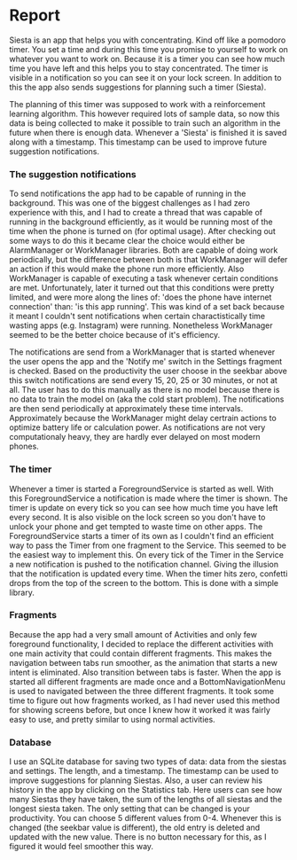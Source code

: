 # Report #
Siesta is an app that helps you with concentrating. Kind off like a pomodoro timer. You set a time and during this time you promise
to yourself to work on whatever you want to work on. Because it is a timer you can see how much time you have left and this helps you to
stay concentrated. The timer is visible in a notification so you can see it on your lock screen. 
In addition to this the app also sends suggestions for planning such a timer (Siesta).

The planning of this timer was supposed to work with a reinforcement learning algorithm. This however required lots of sample data, so now 
this data is being collected to make it possible to train such an algorithm in the future when there is enough data. Whenever a 'Siesta'
is finished it is saved along with a timestamp. This timestamp can be used to improve future suggestion notifications.

### The suggestion notifications ###
To send notifications the app had to be capable of running in the background. This was one of the biggest challenges as I had zero
experience with this, and I had to create a thread that was capable of running in the background efficiently, as it would be running
most of the time when the phone is turned on (for optimal usage). After checking out some ways to do this it became clear the choice 
would either be AlarmManager or WorkManager libraries. Both are capable of doing work periodically, but the difference between both is that 
WorkManager will defer an action if this would make the phone run more efficiently. Also WorkManager is capable of executing a task
whenever certain conditions are met. Unfortunately, later it turned out that this conditions were pretty limited, and were more along
the lines of: 'does the phone have internet connection' than: 'is this app running'. This was kind of a set back because it meant
I couldn't sent notifications when certain charactistically time wasting apps (e.g. Instagram) were running.
Nonetheless WorkManager seemed to be the better choice because of it's efficiency. 

The notifications are send from a WorkManager that is started whenever the user opens the app and the 'Notify me' switch in the Settings
fragment is checked. Based on the productivity the user choose in the seekbar above this switch notifications are send every 15, 20, 25
or 30 minutes, or not at all. The user has to do this manually as there is no model because there is no data to train the model on
(aka the cold start problem). The notifications are then send periodically at approximately these time intervals. Approximately because
the WorkManager might delay certrain actions to optimize battery life or calculation power. As notifications are not very computationaly
heavy, they are hardly ever delayed on most modern phones.

### The timer ###
Whenever a timer is started a ForegroundService is started as well. With this ForegroundService a notification is made where the timer is shown. The timer is update on every tick so you can see how much time you have left every second. It is also visible on the lock screen so you don't have to unlock your phone and get tempted to waste time on other apps. The ForegroundService starts a timer of its own as I couldn't find an efficient way to pass the Timer from one fragment to the Service. This seemed to be the easiest way to implement this. On every tick of the Timer in the Service a new notification is pushed to the notification channel. Giving the illusion that the notification is updated every time.
When the timer hits zero, confetti drops from the top of the screen to the bottom. This is done with a simple library. 

### Fragments ###
Because the app had a very small amount of Activities and only few foreground functionality, I decided to replace the different
activities with one main activity that could contain different fragments. This makes the navigation between tabs run smoother, as the
animation that starts a new intent is eliminated. Also transition between tabs is faster.
When the app is started all different fragments are made once and a BottomNavigationMenu is used to navigated between the three different fragments. It took some time to figure out how fragments worked, as I had never used this method for showing screens before, but once I knew how it worked it was fairly easy to use, and pretty similar to using normal activities.

### Database ###
I use an SQLite database for saving two types of data: data from the siestas and settings. The length, and a timestamp. The timestamp can be used to improve suggestions for planning Siestas. Also, a user can review his history in the app by clicking on the Statistics tab. Here users can see how many Siestas they have taken, the sum of the lengths of all siestas and the longest siesta taken.
The only setting that can be changed is your productivity. You can choose 5 different values from 0-4. Whenever this is changed (the seekbar value is different), the old entry is deleted and updated with the new value. There is no button necessary for this, as I figured it would feel smoother this way.
